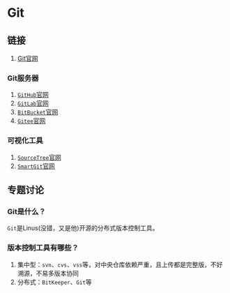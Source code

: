 # Git

## 链接

1. [Git官网](https://git-scm.com/)

### Git服务器

1. [`GitHub`官网](https://github.com/)
2. [`GitLab`官网](https://gitlab.com/)
3. [`BitBucket`官网](https://bitbucket.org/)
4. [`Gitee`官网](https://gitee.com/)

### 可视化工具

1. [`SourceTree`官网](https://www.sourcetreeapp.com/)
2. [`SmartGit`官网](https://www.syntevo.com/smartgit/)

## 专题讨论

### Git是什么？

`Git`是Linus(没错，又是他)开源的分布式版本控制工具。

### 版本控制工具有哪些？

1. 集中型：`svn`、`cvs`、`vss`等，对中央仓库依赖严重，且上传都是完整版，不好溯源，不易多版本协同
2. 分布式：`BitKeeper`、`Git`等

